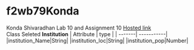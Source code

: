 # f2wb79Konda
Konda Shivaradhan Lab 10 and Assignment 10
[Hosted link](https://f2wb79konda.onrender.com)
<br>
Class Seleted <b>Institution</b>
| Attribute | type | 
| -------| -----------|
|institution_Name|String|
|institution_loc|String|
|institution_pop|Number|
<br>
